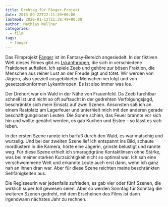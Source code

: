 ```yaml
---
title: Drehtag für Fänger-Projekt
date: 2013-09-22T22:11:39+00:00
lastmod: 2020-01-13T21:38:49+00:00
author: Mathias Wellner
categories:
  - film
tags:
  - fänger
---
```

Das Filmprojekt [Fänger](https://www.facebook.com/pages/F%C3%A4nger/580790578616687?fref=ts) ist im Fantasy-Bereich angesiedelt. In der fiktiven Welt dieses Filmes gibt es [Lykanthropen](http://de.wikipedia.org/wiki/Lykanthropie), die sich in verschiedene Fraktionen aufteilen. Ich spiele Zeeb und gehöre zur bösen Fraktion, die Menschen aus reiner Lust an der Freude jagt und tötet. Wir werden von Jägern, also speziell ausgebildeten Menschen verfolgt und von gesetzeskonformen Lykanthropen. Es ist also immer was los. 

Der Drehort war ein Wald in der Nähe von Frauenfeld. Da Zeeb furchtbar schnell ist und nicht so oft auftaucht in der gedrehten Verfolgungsjagd, beschränkte sich mein Einsatz auf zwei Szenen. Ansonsten saß ich an einem Rastplatz am Lagerfeuer und unterhielt mich mit den anderen gerade beschäftigungslosen Leuten. Die Sonne schien, das Feuer brannte vor sich hin und wollte genährt werden, es gab Kuchen und Eistee &ndash; so lässt es sich leben. 

In der ersten Szene rannte ich barfuß durch den Wald, es war matschig und wurzelig. Und bei der zweiten Szene lief ich entspannt ins Bild, schaute mordlüstern in die Kamera, hörte eine Jägerin, grinste belustigt und rannte weg. Für diese Szene erhielt ich smaragdgrüne Kontaktlinsen ohne Stärke, was bei meiner starken Kurzsichtigkeit nicht so optimal war. Ich sah eine verschwommene Welt und erkannte Leute auch erst dann, wenn ich ganz nah an ihnen dran war. Aber für diese Szene reichten meine beschränkten Sehfähigkeiten aus. 

Die Regisseurin war jedenfalls zufrieden, es gab vier oder fünf Szenen, die wirklich super toll gewesen seien. Aber so werden Sonntag für Sonntag die weiteren Szenen gedreht, mit dem Erscheinen des Films ist dann irgendwann nächstes Jahr zu rechnen.